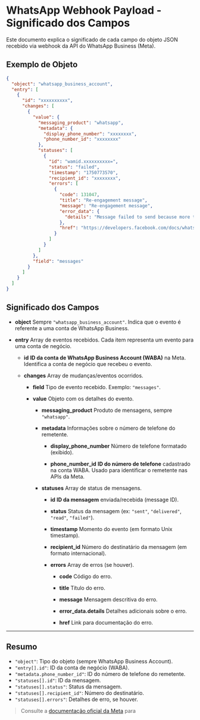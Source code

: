 # WhatsApp Webhook Payload - Significado dos Campos

Este documento explica o significado de cada campo do objeto JSON recebido via webhook da API do WhatsApp Business (Meta).

## Exemplo de Objeto

```json
{
  "object": "whatsapp_business_account",
  "entry": [
    {
      "id": "xxxxxxxxxx",
      "changes": [
        {
          "value": {
            "messaging_product": "whatsapp",
            "metadata": {
              "display_phone_number": "xxxxxxxx",
              "phone_number_id": "xxxxxxxx"
            },
            "statuses": [
              {
                "id": "wamid.xxxxxxxxxx=",
                "status": "failed",
                "timestamp": "1750773570",
                "recipient_id": "xxxxxxxx",
                "errors": [
                  {
                    "code": 131047,
                    "title": "Re-engagement message",
                    "message": "Re-engagement message",
                    "error_data": {
                      "details": "Message failed to send because more than 24 hours have passed since the customer last replied to this number."
                    },
                    "href": "https://developers.facebook.com/docs/whatsapp/cloud-api/support/error-codes/"
                  }
                ]
              }
            ]
          },
          "field": "messages"
        }
      ]
    }
  ]
}
```

## Significado dos Campos

- **object**
  Sempre `"whatsapp_business_account"`. Indica que o evento é referente a uma conta de WhatsApp Business.

- **entry**
  Array de eventos recebidos. Cada item representa um evento para uma conta de negócio.

  - **id**
    **ID da conta de WhatsApp Business Account (WABA)** na Meta. Identifica a conta de negócio que recebeu o evento.

  - **changes**
    Array de mudanças/eventos ocorridos.

    - **field**
      Tipo de evento recebido. Exemplo: `"messages"`.

    - **value**
      Objeto com os detalhes do evento.

      - **messaging_product**
        Produto de mensagens, sempre `"whatsapp"`.

      - **metadata**
        Informações sobre o número de telefone do remetente.

        - **display_phone_number**
          Número de telefone formatado (exibido).

        - **phone_number_id**
          **ID do número de telefone** cadastrado na conta WABA. Usado para identificar o remetente nas APIs da Meta.

      - **statuses**
        Array de status de mensagens.

        - **id**
          **ID da mensagem** enviada/recebida (message ID).

        - **status**
          Status da mensagem (ex: `"sent"`, `"delivered"`, `"read"`, `"failed"`).

        - **timestamp**
          Momento do evento (em formato Unix timestamp).

        - **recipient_id**
          Número do destinatário da mensagem (em formato internacional).

        - **errors**
          Array de erros (se houver).

          - **code**
            Código do erro.

          - **title**
            Título do erro.

          - **message**
            Mensagem descritiva do erro.

          - **error_data.details**
            Detalhes adicionais sobre o erro.

          - **href**
            Link para documentação do erro.

---

## Resumo

- `"object"`: Tipo do objeto (sempre WhatsApp Business Account).
- `"entry[].id"`: ID da conta de negócio (WABA).
- `"metadata.phone_number_id"`: ID do número de telefone do remetente.
- `"statuses[].id"`: ID da mensagem.
- `"statuses[].status"`: Status da mensagem.
- `"statuses[].recipient_id"`: Número do destinatário.
- `"statuses[].errors"`: Detalhes de erro, se houver.

> Consulte a [documentação oficial da Meta](https://developers.facebook.com/docs/whatsapp/cloud-api/webhooks/payload-examples) para
